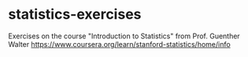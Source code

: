 # statistics-exercises
Exercises on the course "Introduction to Statistics" from Prof. Guenther Walter https://www.coursera.org/learn/stanford-statistics/home/info
